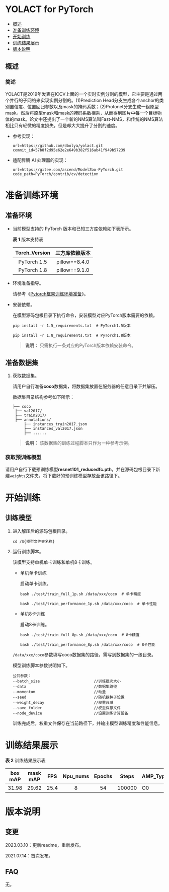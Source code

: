 # YOLACT for PyTorch

-   [概述](概述.md)
-   [准备训练环境](准备训练环境.md)
-   [开始训练](开始训练.md)
-   [训练结果展示](训练结果展示.md)
-   [版本说明](版本说明.md)

## 概述

### 简述

YOLACT是2019年发表在ICCV上面的一个实时实例分割的模型，它主要是通过两个并行的子网络来实现实例分割的。(1)Prediction Head分支生成各个anchor的类别置信度、位置回归参数以及mask的掩码系数；(2)Protonet分支生成一组原型mask。然后将原型mask和mask的掩码系数相乘，从而得到图片中每一个目标物体的mask。论文中还提出了一个新的NMS算法叫Fast-NMS，和传统的NMS算法相比只有轻微的精度损失，但是却大大提升了分割的速度。

- 参考实现：

  ```
  url=https://github.com/dbolya/yolact.git
  commit_id=57b8f2d95e62e2e649b382f516ab41f949b57239
  ```

- 适配昇腾 AI 处理器的实现：

  ```
  url=https://gitee.com/ascend/ModelZoo-PyTorch.git
  code_path=PyTorch/contrib/cv/detection
  ```


# 准备训练环境

## 准备环境

- 当前模型支持的 PyTorch 版本和已知三方库依赖如下表所示。

  **表 1**  版本支持表

  | Torch_Version | 三方库依赖版本 |
  | :-----------: | :------------: |
  |  PyTorch 1.5  | pillow==8.4.0  |
  |  PyTorch 1.8  | pillow==9.1.0  |

- 环境准备指导。

  请参考《[Pytorch框架训练环境准备](https://www.hiascend.com/document/detail/zh/ModelZoo/pytorchframework/ptes)》。

- 安装依赖。

  在模型源码包根目录下执行命令，安装模型对应PyTorch版本需要的依赖。

  ```
  pip install -r 1.5_requirements.txt  # PyTorch1.5版本
  
  pip install -r 1.8_requirements.txt  # PyTorch1.8版本
  ```

  > **说明：** 
  > 只需执行一条对应的PyTorch版本依赖安装命令。

## 准备数据集

1. 获取数据集。

   请用户自行准备**coco**数据集，将数据集放置在服务器的任意目录下并解压。

   数据集目录结构参考如下所示：

   ```
   ├── coco
   	├── val2017/
   	├── train2017/
   	├── annotations/
   		├── instances_train2017.json
   		├── instances_val2017.json
   		├── ......
   ```

   > **说明：** 
   > 该数据集的训练过程脚本只作为一种参考示例。


### 获取预训练模型

请用户自行下载预训练模型**resnet101_reducedfc.pth**，并在源码包根目录下新建`weights`文件夹，将下载好的预训练模型存放至该路径下。


# 开始训练

## 训练模型

1. 进入解压后的源码包根目录。

   ```
   cd /${模型文件夹名称} 
   ```

2. 运行训练脚本。

   该模型支持单机单卡训练和单机8卡训练。

   - 单机单卡训练

     启动单卡训练。

     ```
     bash ./test/train_full_1p.sh /data/xxx/coco  # 单卡精度
     
     bash ./test/train_performance_1p.sh /data/xxx/coco  # 单卡性能
     ```

   - 单机8卡训练

     启动8卡训练。

     ```
     bash ./test/train_full_8p.sh /data/xxx/coco  # 8卡精度
     
     bash ./test/train_performance_8p.sh /data/xxx/coco  # 8卡性能
     ```

   `/data/xxx/coco`参数填写coco数据集的路径，需写到数据集的一级目录。

   模型训练脚本参数说明如下。

   ```
   公共参数：
   --batch_size                        //训练批次大小
   --data                              //数据集路径
   --momentum                          //动量
   --seed                              //随机数种子设置
   --weight_decay                      //权重衰减
   --save_folder                       //权重保存文件
   --node_device                       //设置训练计算设备
   ```

   训练完成后，权重文件保存在当前路径下，并输出模型训练精度和性能信息。

# 训练结果展示

**表 2** 训练结果展示表

| box mAP | mask mAP | FPS  | Npu_nums | Epochs | Steps  | AMP_Type |
| :-----: | :------: | :--: | :------: | :----: | ------ | -------- |
|  31.98  |  29.62   | 25.4 |    8     |   54   | 100000 | O0       |

#  版本说明

## 变更

2023.03.10：更新readme，重新发布。

2021.07.14：首次发布。

## FAQ

无。